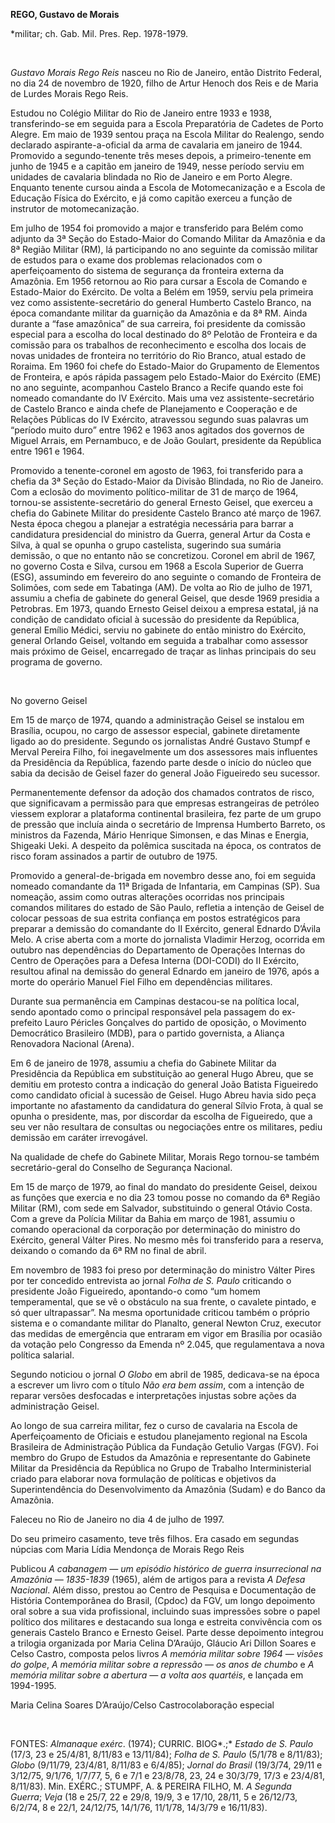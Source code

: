 **REGO, Gustavo de Morais**

\*militar; ch. Gab. Mil. Pres. Rep. 1978-1979.

 

*Gustavo Morais Rego Reis* nasceu no Rio de Janeiro, então Distrito
Federal, no dia 24 de novembro de 1920, filho de Artur Henoch dos Reis e
de Maria de Lurdes Morais Rego Reis.

Estudou no Colégio Militar do Rio de Janeiro entre 1933 e 1938,
transferindo-se em seguida para a Escola Preparatória de Cadetes de
Porto Alegre. Em maio de 1939 sentou praça na Escola Militar do
Realengo, sendo declarado aspirante-a-oficial da arma de cavalaria em
janeiro de 1944. Promovido a segundo-tenente três meses depois, a
primeiro-tenente em junho de 1945 e a capitão em janeiro de 1949, nesse
período serviu em unidades de cavalaria blindada no Rio de Janeiro e em
Porto Alegre. Enquanto tenente cursou ainda a Escola de Motomecanização
e a Escola de Educação Física do Exército, e já como capitão exerceu a
função de instrutor de motomecanização.

Em julho de 1954 foi promovido a major e transferido para Belém como
adjunto da 3ª Seção do Estado-Maior do Comando Militar da Amazônia e da
8ª Região Militar (RM), lá participando no ano seguinte da comissão
militar de estudos para o exame dos problemas relacionados com o
aperfeiçoamento do sistema de segurança da fronteira externa da
Amazônia. Em 1956 retornou ao Rio para cursar a Escola de Comando e
Estado-Maior do Exército. De volta a Belém em 1959, serviu pela primeira
vez como assistente-secretário do general Humberto Castelo Branco, na
época comandante militar da guarnição da Amazônia e da 8ª RM. Ainda
durante a “fase amazônica” de sua carreira, foi presidente da comissão
especial para a escolha do local destinado do 8º Pelotão de Fronteira e
da comissão para os trabalhos de reconhecimento e escolha dos locais de
novas unidades de fronteira no território do Rio Branco, atual estado de
Roraima. Em 1960 foi chefe do Estado-Maior do Grupamento de Elementos de
Fronteira, e após rápida passagem pelo Estado-Maior do Exército (EME) no
ano seguinte, acompanhou Castelo Branco a Recife quando este foi nomeado
comandante do IV Exército. Mais uma vez assistente-secretário de Castelo
Branco e ainda chefe de Planejamento e Cooperação e de Relações Públicas
do IV Exército, atravessou segundo suas palavras um “período muito duro”
entre 1962 e 1963 anos agitados dos governos de Miguel Arrais, em
Pernambuco, e de João Goulart, presidente da República entre 1961 e
1964.

Promovido a tenente-coronel em agosto de 1963, foi transferido para a
chefia da 3ª Seção do Estado-Maior da Divisão Blindada, no Rio de
Janeiro. Com a eclosão do movimento político-militar de 31 de março de
1964, tornou-se assistente-secretário do general Ernesto Geisel, que
exerceu a chefia do Gabinete Militar do presidente Castelo Branco até
março de 1967. Nesta época chegou a planejar a estratégia necessária
para barrar a candidatura presidencial do ministro da Guerra, general
Artur da Costa e Silva, à qual se opunha o grupo castelista, sugerindo
sua sumária demissão, o que no entanto não se concretizou. Coronel em
abril de 1967, no governo Costa e Silva, cursou em 1968 a Escola
Superior de Guerra (ESG), assumindo em fevereiro do ano seguinte o
comando de Fronteira de Solimões, com sede em Tabatinga (AM). De volta
ao Rio de julho de 1971, assumiu a chefia de gabinete do general Geisel,
que desde 1969 presidia a Petrobras. Em 1973, quando Ernesto Geisel
deixou a empresa estatal, já na condição de candidato oficial à sucessão
do presidente da República, general Emílio Médici, serviu no gabinete do
então ministro do Exército, general Orlando Geisel, voltando em seguida
a trabalhar como assessor mais próximo de Geisel, encarregado de traçar
as linhas principais do seu programa de governo.

 

No governo Geisel

Em 15 de março de 1974, quando a administração Geisel se instalou em
Brasília, ocupou, no cargo de assessor especial, gabinete diretamente
ligado ao do presidente. Segundo os jornalistas André Gustavo Stumpf e
Merval Pereira Filho, foi inegavelmente um dos assessores mais
influentes da Presidência da República, fazendo parte desde o início do
núcleo que sabia da decisão de Geisel fazer do general João Figueiredo
seu sucessor.

Permanentemente defensor da adoção dos chamados contratos de risco, que
significavam a permissão para que empresas estrangeiras de petróleo
viessem explorar a plataforma continental brasileira, fez parte de um
grupo de pressão que incluía ainda o secretário de Imprensa Humberto
Barreto, os ministros da Fazenda, Mário Henrique Simonsen, e das Minas e
Energia, Shigeaki Ueki. A despeito da polêmica suscitada na época, os
contratos de risco foram assinados a partir de outubro de 1975.

Promovido a general-de-brigada em novembro desse ano, foi em seguida
nomeado comandante da 11ª Brigada de Infantaria, em Campinas (SP). Sua
nomeação, assim como outras alterações ocorridas nos principais comandos
militares do estado de São Paulo, refletia a intenção de Geisel de
colocar pessoas de sua estrita confiança em postos estratégicos para
preparar a demissão do comandante do II Exército, general Ednardo
D’Ávila Melo. A crise aberta com a morte do jornalista Vladimir Herzog,
ocorrida em outubro nas dependências do Departamento de Operações
Internas do Centro de Operações para a Defesa Interna (DOI-CODI) do II
Exército, resultou afinal na demissão do general Ednardo em janeiro de
1976, após a morte do operário Manuel Fiel Filho em dependências
militares.

Durante sua permanência em Campinas destacou-se na política local, sendo
apontado como o principal responsável pela passagem do ex-prefeito Lauro
Péricles Gonçalves do partido de oposição, o Movimento Democrático
Brasileiro (MDB), para o partido governista, a Aliança Renovadora
Nacional (Arena).

Em 6 de janeiro de 1978, assumiu a chefia do Gabinete Militar da
Presidência da República em substituição ao general Hugo Abreu, que se
demitiu em protesto contra a indicação do general João Batista
Figueiredo como candidato oficial à sucessão de Geisel. Hugo Abreu havia
sido peça importante no afastamento da candidatura do general Sílvio
Frota, à qual se opunha o presidente, mas, por discordar da escolha de
Figueiredo, que a seu ver não resultara de consultas ou negociações
entre os militares, pediu demissão em caráter irrevogável.

Na qualidade de chefe do Gabinete Militar, Morais Rego tornou-se também
secretário-geral do Conselho de Segurança Nacional.

Em 15 de março de 1979, ao final do mandato do presidente Geisel, deixou
as funções que exercia e no dia 23 tomou posse no comando da 6ª Região
Militar (RM), com sede em Salvador, substituindo o general Otávio Costa.
Com a greve da Polícia Militar da Bahia em março de 1981, assumiu o
comando operacional da corporação por determinação do ministro do
Exército, general Válter Pires. No mesmo mês foi transferido para a
reserva, deixando o comando da 6ª RM no final de abril.

Em novembro de 1983 foi preso por determinação do ministro Válter Pires
por ter concedido entrevista ao jornal *Folha de S. Paulo* criticando o
presidente João Figueiredo, apontando-o como “um homem temperamental,
que se vê o obstáculo na sua frente, o cavalete pintado, e só quer
ultrapassar”. Na mesma oportunidade criticou também o próprio sistema e
o comandante militar do Planalto, general Newton Cruz, executor das
medidas de emergência que entraram em vigor em Brasília por ocasião da
votação pelo Congresso da Emenda nº 2.045, que regulamentava a nova
política salarial.

Segundo noticiou o jornal *O Globo* em abril de 1985, dedicava-se na
época a escrever um livro com o título *Não era bem assim*, com a
intenção de reparar versões desfocadas e interpretações injustas sobre
ações da administração Geisel.

Ao longo de sua carreira militar, fez o curso de cavalaria na Escola de
Aperfeiçoamento de Oficiais e estudou planejamento regional na Escola
Brasileira de Administração Pública da Fundação Getulio Vargas (FGV).
Foi membro do Grupo de Estudos da Amazônia e representante do Gabinete
Militar da Presidência da República no Grupo de Trabalho
Interministerial criado para elaborar nova formulação de políticas e
objetivos da Superintendência do Desenvolvimento da Amazônia (Sudam) e
do Banco da Amazônia.

Faleceu no Rio de Janeiro no dia 4 de julho de 1997.

Do seu primeiro casamento, teve três filhos. Era casado em segundas
núpcias com Maria Lídia Mendonça de Morais Rego Reis

Publicou *A cabanagem — um episódio histórico de guerra insurrecional na
Amazônia — 1835-1839* (1965), além de artigos para a revista *A Defesa
Nacional*. Além disso, prestou ao Centro de Pesquisa e Documentação de
História Contemporânea do Brasil, (Cpdoc) da FGV, um longo depoimento
oral sobre a sua vida profissional, incluindo suas impressões sobre o
papel político dos militares e destacando sua longa e estreita
convivência com os generais Castelo Branco e Ernesto Geisel. Parte desse
depoimento integrou a trilogia organizada por Maria Celina D’Araújo,
Gláucio Ari Dillon Soares e Celso Castro, composta pelos livros *A
memória militar sobre 1964 — visões do golpe*, *A memória militar sobre
a repressão — os anos de chumbo* e *A memória militar sobre a abertura —
a volta aos quartéis*, e lançada em 1994-1995.

Maria Celina Soares D’Araújo/Celso Castrocolaboração especial

 

FONTES: *Almanaque exérc*. (1974); CURRIC. BIOG*.;* *Estado de S. Paulo*
(17/3, 23 e 25/4/81, 8/11/83 e 13/11/84); *Folha de S. Paulo* (5/1/78 e
8/11/83); *Globo* (9/11/79, 23/4/81, 8/11/83 e 6/4/85); *Jornal do
Brasil* (19/3/74, 29/11 e 3/12/75, 9/1/76, 1/7/77, 5, 6 e 7/1 e 23/8/78,
23, 24 e 30/3/79, 17/3 e 23/4/81, 8/11/83). Min. EXÉRC.; STUMPF, A. &
PEREIRA FILHO, M. *A Segunda Guerra*; *Veja* (18 e 25/7, 22 e 29/8,
19/9, 3 e 17/10, 28/11, 5 e 26/12/73, 6/2/74, 8 e 22/1, 24/12/75,
14/1/76, 11/1/78, 14/3/79 e 16/11/83).

 

 
